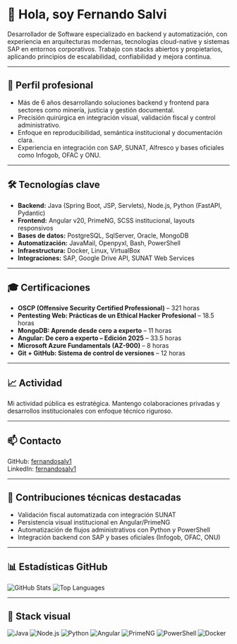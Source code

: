 # 👋 Hola, soy Fernando Salvi  
Desarrollador de Software especializado en backend y automatización, con experiencia en arquitecturas modernas, tecnologías cloud-native y sistemas SAP en entornos corporativos. Trabajo con stacks abiertos y propietarios, aplicando principios de escalabilidad, confiabilidad y mejora continua.

---

## 🧠 Perfil profesional  
- Más de 6 años desarrollando soluciones backend y frontend para sectores como minería, justicia y gestión documental.  
- Precisión quirúrgica en integración visual, validación fiscal y control administrativo.  
- Enfoque en reproducibilidad, semántica institucional y documentación clara.  
- Experiencia en integración con SAP, SUNAT, Alfresco y bases oficiales como Infogob, OFAC y ONU.

---

## 🛠 Tecnologías clave  
- **Backend:** Java (Spring Boot, JSP, Servlets), Node.js, Python (FastAPI, Pydantic)  
- **Frontend:** Angular v20, PrimeNG, SCSS institucional, layouts responsivos  
- **Bases de datos:** PostgreSQL, SqlServer, Oracle, MongoDB  
- **Automatización:** JavaMail, Openpyxl, Bash, PowerShell  
- **Infraestructura:** Docker, Linux, VirtualBox  
- **Integraciones:** SAP, Google Drive API, SUNAT Web Services

---

## 🎓 Certificaciones  
- **OSCP (Offensive Security Certified Professional)** – 321 horas  
- **Pentesting Web: Prácticas de un Ethical Hacker Profesional** – 18.5 horas  
- **MongoDB: Aprende desde cero a experto** – 11 horas  
- **Angular: De cero a experto – Edición 2025** – 33.5 horas  
- **Microsoft Azure Fundamentals (AZ-900)** – 8 horas  
- **Git + GitHub: Sistema de control de versiones** – 12 horas

---

## 📈 Actividad  
Mi actividad pública es estratégica. Mantengo colaboraciones privadas y desarrollos institucionales con enfoque técnico riguroso.

---

## 📫 Contacto  
GitHub: [fernandosalv1](https://github.com/fernandosalv1)  
LinkedIn: [fernandosalv1](https://www.linkedin.com/in/fernandosalv1)

---

## 🧩 Contribuciones técnicas destacadas  
- Validación fiscal automatizada con integración SUNAT  
- Persistencia visual institucional en Angular/PrimeNG  
- Automatización de flujos administrativos con Python y PowerShell  
- Integración backend con SAP y bases oficiales (Infogob, OFAC, ONU)

---

## 📊 Estadísticas GitHub

![GitHub Stats](https://github-readme-stats.vercel.app/api?username=fernandosalv1&show_icons=true&theme=dark)
![Top Languages](https://github-readme-stats.vercel.app/api/top-langs/?username=fernandosalv1&layout=compact&theme=dark)

---

## 🧠 Stack visual

![Java](https://img.shields.io/badge/Java-Spring%20Boot-blue)
![Node.js](https://img.shields.io/badge/Node.js-Institucional-green)
![Python](https://img.shields.io/badge/Python-Automatización-yellow)
![Angular](https://img.shields.io/badge/Angular-v20-red)
![PrimeNG](https://img.shields.io/badge/PrimeNG-Institucional-purple)
![PowerShell](https://img.shields.io/badge/PowerShell-Auditoría-blue)
![Docker](https://img.shields.io/badge/Docker-Infraestructura-lightblue)
